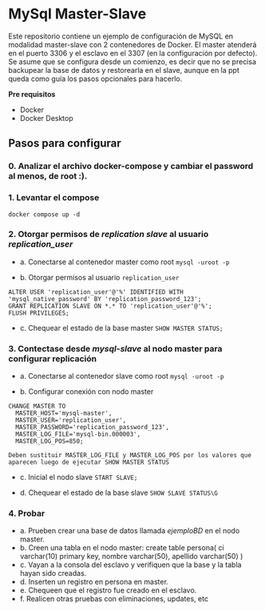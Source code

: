 # MySql Master-Slave

Este repositorio contiene un ejemplo de configuración de MySQL en modalidad master-slave con 2 contenedores de Docker. El master atenderá en el puerto 3306 y el esclavo en el 3307 (en la configuración por defecto).
Se asume que se configura desde un comienzo, es decir que no se precisa backupear la base de datos y restorearla en el slave, aunque en la ppt queda como guía los pasos opcionales para hacerlo. 


**Pre requisitos**
* Docker
* Docker Desktop

## Pasos para configurar
### 0. Analizar el archivo docker-compose y cambiar el password al menos, de root :).
### 1. Levantar el compose
```
docker compose up -d
```

### 2. Otorgar permisos de *replication slave* al usuario *replication_user*

* a. Conectarse al contenedor master como root `mysql -uroot -p`

* b. Otorgar permisos al usuario `replication_user`
```
ALTER USER 'replication_user'@'%' IDENTIFIED WITH 'mysql_native_password' BY 'replication_password_123';
GRANT REPLICATION SLAVE ON *.* TO 'replication_user'@'%';
FLUSH PRIVILEGES;
```

* c. Chequear el estado de la base master `SHOW MASTER STATUS;`

### 3. Contectase desde *mysql-slave* al nodo master para configurar replicación

* a. Conectarse al contenedor slave como root `mysql -uroot -p`

* b. Configurar conexión con nodo master
```
CHANGE MASTER TO
  MASTER_HOST='mysql-master',
  MASTER_USER='replication_user',
  MASTER_PASSWORD='replication_password_123',
  MASTER_LOG_FILE='mysql-bin.000003',
  MASTER_LOG_POS=850;
```

```
Deben sustituir MASTER_LOG_FILE y MASTER_LOG_POS por los valores que aparecen luego de ejecutar SHOW MASTER STATUS
```

* c. Inicial el nodo slave `START SLAVE;`

* d. Chequear el estado de la base slave `SHOW SLAVE STATUS\G`

### 4. Probar

* a. Prueben crear una base de datos llamada *ejemploBD* en el nodo master. 
* b. Creen una tabla en el nodo master: 
create table persona(
    ci varchar(10) primary key,
    nombre varchar(50),
    apellido varchar(50)
)
* c. Vayan a la consola del esclavo y verifiquen que la base y la tabla hayan sido creadas. 
* d. Inserten un registro en persona en master.
* e. Chequeen que el registro fue creado en el esclavo.
* f. Realicen otras pruebas con eliminaciones, updates, etc 
